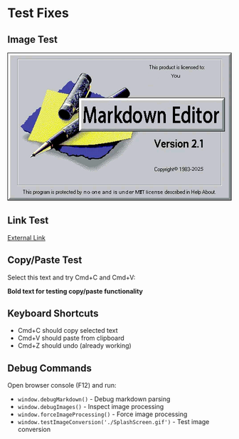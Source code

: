 # Test Fixes

## Image Test
![Local Image](./SplashScreen.gif)

## Link Test
[External Link](https://worldtoptop.com)

## Copy/Paste Test
Select this text and try Cmd+C and Cmd+V:

**Bold text for testing copy/paste functionality**

## Keyboard Shortcuts
- Cmd+C should copy selected text
- Cmd+V should paste from clipboard
- Cmd+Z should undo (already working)

## Debug Commands
Open browser console (F12) and run:
- `window.debugMarkdown()` - Debug markdown parsing
- `window.debugImages()` - Inspect image processing
- `window.forceImageProcessing()` - Force image processing
- `window.testImageConversion('./SplashScreen.gif')` - Test image conversion